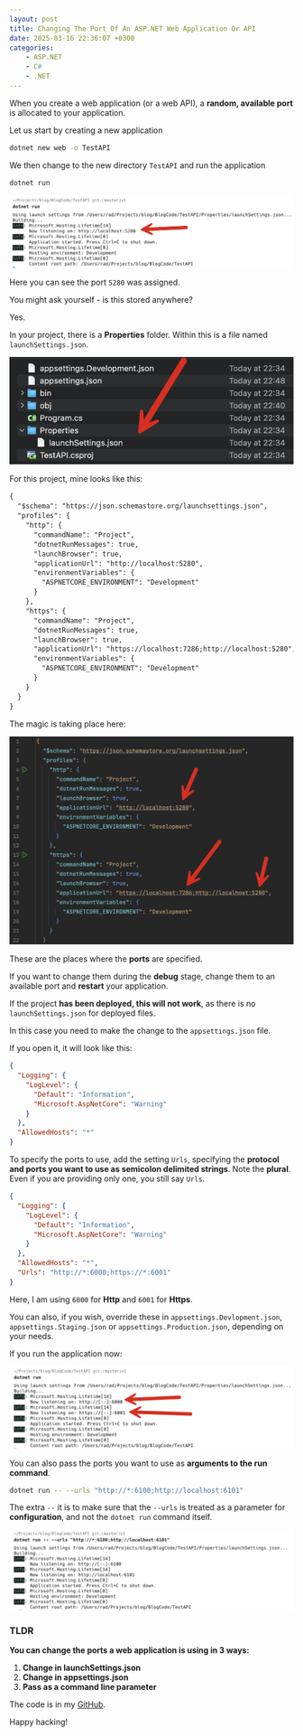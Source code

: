 ```yaml
---
layout: post
title: Changing The Port Of An ASP.NET Web Application Or API
date: 2025-03-16 22:36:07 +0300
categories:
    - ASP.NET
    - C#
    - .NET
---
```


When you create a web application (or a web API), a **random, available port** is allocated to your application.

Let us start by creating a new application

```bash
dotnet new web -o TestAPI
```

We then change to the new directory `TestAPI` and run the application

```bash
dotnet run
```

![DebugPort](../images/2025/03/DebugPort.png)

Here you can see the port `5280` was assigned.

You might ask yourself - is this stored anywhere?

Yes.

In your project, there is a **Properties** folder. Within this is a file named `launchSettings.json`.

![LaunchSettingsFile](../images/2025/03/LaunchSettingsFile.png)

For this project, mine looks like this:

```xml
{
  "$schema": "https://json.schemastore.org/launchsettings.json",
  "profiles": {
    "http": {
      "commandName": "Project",
      "dotnetRunMessages": true,
      "launchBrowser": true,
      "applicationUrl": "http://localhost:5280",
      "environmentVariables": {
        "ASPNETCORE_ENVIRONMENT": "Development"
      }
    },
    "https": {
      "commandName": "Project",
      "dotnetRunMessages": true,
      "launchBrowser": true,
      "applicationUrl": "https://localhost:7286;http://localhost:5280",
      "environmentVariables": {
        "ASPNETCORE_ENVIRONMENT": "Development"
      }
    }
  }
}
```

The magic is taking place here:

![LaunchSettings](../images/2025/03/LaunchSettings.png)

These are the places where the **ports** are specified.

If you want to change them during the **debug** stage, change them to an available port and **restart** your application.

If the project **has been deployed, this will not work**, as there is no `launchSettings.json` for deployed files.

In this case you need to make the change to the `appsettings.json` file.

If you open it, it will look like this:

```json
{
  "Logging": {
    "LogLevel": {
      "Default": "Information",
      "Microsoft.AspNetCore": "Warning"
    }
  },
  "AllowedHosts": "*"
}
```

To specify the ports to use, add the setting `Urls`, specifying the **protocol and ports you want to use as semicolon delimited strings**. Note the **plural**. Even if you are providing only one, you still say `Urls`.

```json
{
  "Logging": {
    "LogLevel": {
      "Default": "Information",
      "Microsoft.AspNetCore": "Warning"
    }
  },
  "AllowedHosts": "*",
  "Urls": "http://*:6000;https://*:6001"
}
```

Here, I am using `6000` for **Http** and `6001` for **Https**.

You can also, if you wish, override these in `appsettings.Devlopment.json`, `appsettings.Staging.json` or `appsettings.Production.json`, depending on your needs.

If you run the application now:

![RemappedPorts](../images/2025/03/RemappedPorts.png)

You can also pass the ports you want to use as **arguments to the run command**.

```bash
dotnet run -- --urls "http://*:6100;http://localhost:6101"
```

The extra `--` it is to make sure that the `--urls` is treated as a parameter for **configuration**, and not the `dotnet run` command itself.

![LaunchCommandLine](../images/2025/03/LaunchCommandLine.png)

### TLDR

**You can change the ports a web application is using in 3 ways:**

1. **Change in launchSettings.json**
2. **Change in appsettings.json**
3. **Pass as a command line parameter**

The code is in my [GitHub](https://github.com/conradakunga/BlogCode/tree/master/2025-03-16%20-%20Change%20Ports).

Happy hacking!
